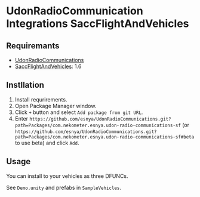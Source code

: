 # UdonRadioCommunication Integrations SaccFlightAndVehicles

## Requiremants
- [UdonRadioCommunications](../../)
- [SaccFlightAndVehicles](https://github.com/Sacchan-VRC/SaccFlightAndVehicles): 1.6

## Instllation
1. Install requrirements.
2. Open Package Manager window.
3. Click `+` button and select `Add package from git URL`.
4. Enter `https://github.com/esnya/UdonRadioCommunications.git?path=Packages/com.nekometer.esnya.udon-radio-communications-sf` (or `https://github.com/esnya/UdonRadioCommunications.git?path=Packages/com.nekometer.esnya.udon-radio-communications-sf#beta` to use beta) and click `Add`.

## Usage
You can install to your vehicles as three DFUNCs.

See `Demo.unity` and prefabs in `SampleVehicles`.
